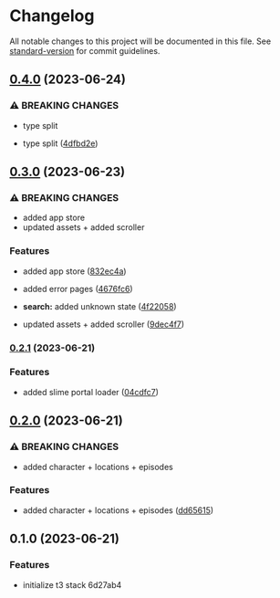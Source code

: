 # Changelog

All notable changes to this project will be documented in this file. See [standard-version](https://github.com/conventional-changelog/standard-version) for commit guidelines.

## [0.4.0](https://github.com/crystalcheong/rickipedia-v2/compare/v0.3.0...v0.4.0) (2023-06-24)


### ⚠ BREAKING CHANGES

* type split

* type split ([4dfbd2e](https://github.com/crystalcheong/rickipedia-v2/commit/4dfbd2e6d781e9d23af84b2e5b2740b655114343))

## [0.3.0](https://github.com/crystalcheong/rickipedia-v2/compare/v0.2.1...v0.3.0) (2023-06-23)


### ⚠ BREAKING CHANGES

* added app store
* updated assets + added scroller

### Features

* added app store ([832ec4a](https://github.com/crystalcheong/rickipedia-v2/commit/832ec4a86e5b1c6b73fd61cde3ce86f007ae04a3))
* added error pages ([4676fc6](https://github.com/crystalcheong/rickipedia-v2/commit/4676fc6320d437b623b46e93b42a46a20980a48b))
* **search:** added unknown state ([4f22058](https://github.com/crystalcheong/rickipedia-v2/commit/4f22058e9dbc9e2774ab233bf3653cb1c3300fbe))


* updated assets + added scroller ([9dec4f7](https://github.com/crystalcheong/rickipedia-v2/commit/9dec4f7e3efdf2bd7f2d41c145774b81dfb185ee))

### [0.2.1](https://github.com/crystalcheong/rickipedia-v2/compare/v0.2.0...v0.2.1) (2023-06-21)


### Features

* added slime portal loader ([04cdfc7](https://github.com/crystalcheong/rickipedia-v2/commit/04cdfc732be90ab7385ccd3572ac5ecc8ce39c35))

## [0.2.0](https://github.com/crystalcheong/rickipedia-v2/compare/v0.1.0...v0.2.0) (2023-06-21)


### ⚠ BREAKING CHANGES

* added character + locations + episodes

### Features

* added character + locations + episodes ([dd65615](https://github.com/crystalcheong/rickipedia-v2/commit/dd656151dd0f695ff9516b80c7d0da10b10a7a7a))

## 0.1.0 (2023-06-21)


### Features

* initialize t3 stack 6d27ab4
